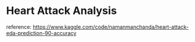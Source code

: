 # Heart Attack Analysis
reference: https://www.kaggle.com/code/namanmanchanda/heart-attack-eda-prediction-90-accuracy
